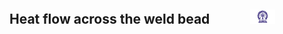 ## Heat flow across the weld bead &nbsp; &nbsp; &nbsp; &nbsp; &nbsp; &nbsp; <img src="./images/iitkgp.png" width="8%" />
